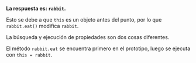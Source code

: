 **La respuesta es: `rabbit`.**

Esto se debe a que `this` es un objeto antes del punto, por lo que `rabbit.eat()` modifica `rabbit`.

La búsqueda y ejecución de propiedades son dos cosas diferentes.

El método `rabbit.eat` se encuentra primero en el prototipo, luego se ejecuta con `this = rabbit`.
